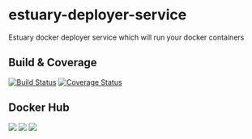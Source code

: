 # estuary-deployer-service
Estuary docker deployer service which will run your docker containers

## Build & Coverage
[![Build Status](https://travis-ci.org/dinuta/estuary-deployer-service.svg?branch=master)](https://travis-ci.org/dinuta/estuary-deployer-service)
[![Coverage Status](https://coveralls.io/repos/github/dinuta/estuary-deployer-service/badge.svg?branch=master)](https://coveralls.io/github/dinuta/estuary-deployer-service?branch=master)
## Docker Hub
[![](https://images.microbadger.com/badges/image/dinutac/estuary-deployer.svg)](https://microbadger.com/images/dinutac/estuary-deployer "Get your own image badge on microbadger.com") [![](https://images.microbadger.com/badges/version/dinutac/estuary-deployer.svg)](https://microbadger.com/images/dinutac/estuary-deployer "Get your own version badge on microbadger.com") ![](https://img.shields.io/docker/pulls/dinutac/estuary-deployer.svg)


